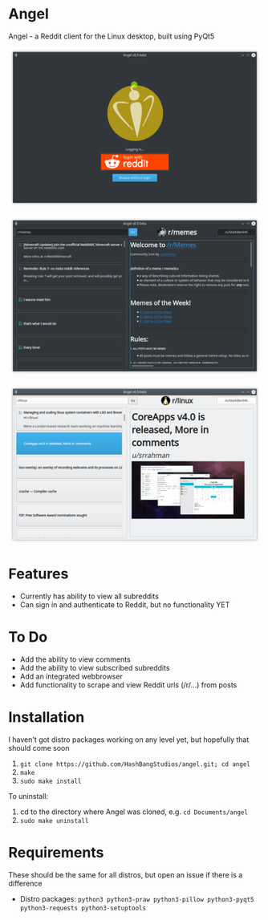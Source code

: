 # Angel

Angel - a Reddit client for the Linux desktop, built using PyQt5

![Screenshot of login screen](https://github.com/HashBangStudios/angel/raw/master/demo/login-demo.png)

![Screenshot of /r/memes in dark theme](https://github.com/HashBangStudios/angel/raw/master/demo/r-memes-demo.png)

![Screenshot of /r/linux in light theme](https://github.com/HashBangStudios/angel/raw/master/demo/light-theme-demo.png)

# Features

* Currently has ability to view all subreddits
* Can sign in and authenticate to Reddit, but no functionality YET

# To Do

* Add the ability to view comments
* Add the ability to view subscribed subreddits
* Add an integrated webbrowser
* Add functionality to scrape and view Reddit urls (/r/...) from posts

# Installation
I haven't got distro packages working on any level yet, but hopefully that should come soon

1. `git clone https://github.com/HashBangStudios/angel.git; cd angel`
2. `make`
3. `sudo make install`

To uninstall:

1. cd to the directory where Angel was cloned, e.g. `cd Documents/angel`
2. `sudo make uninstall`

# Requirements
These should be the same for all distros, but open an issue if there is a difference

* Distro packages: `python3 python3-praw python3-pillow python3-pyqt5 python3-requests python3-setuptools`
